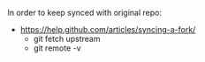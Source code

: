 In order to keep synced with original repo:
  * https://help.github.com/articles/syncing-a-fork/
    * git fetch upstream
    * git remote -v
